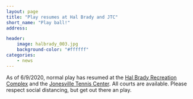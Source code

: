 ```yaml
---
layout: page
title: "Play resumes at Hal Brady and JTC"
short_name: "Play ball!"
address: 

header:
    image: halbrady_003.jpg
    background-color: "#ffffff"
categories:
    - news
---
```

<!--more-->

As of 6/9/2020, normal play has resumed at the [Hal Brady Recreation Complex](/venues/halbrady/) and the [Jonesville Tennis Center](/venues/jtc/). All courts are available. Please respect social distancing, but get out there an play. 

